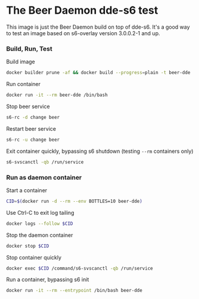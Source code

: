 # The Beer Daemon dde-s6 test

This image is just the Beer Daemon build on top of dde-s6. It's a good way to test an image based on s6-overlay version 3.0.0.2-1 and up.

### Build, Run, Test

Build image

```sh
docker builder prune -af && docker build --progress=plain -t beer-dde .
```

Run container

```sh
docker run -it --rm beer-dde /bin/bash
```

Stop beer service

```sh
s6-rc -d change beer
```

Restart beer service

```sh
s6-rc -u change beer
```

Exit container quickly, bypassing s6 shutdown (testing `--rm` containers only)

```sh
s6-svscanctl -qb /run/service
```

### Run as daemon container

Start a container

```sh
CID=$(docker run -d --rm --env BOTTLES=10 beer-dde)
```

Use Ctrl-C to exit log tailing

```sh
docker logs --follow $CID
```

Stop the daemon container

```sh
docker stop $CID
```

Stop container quickly

```sh
docker exec $CID /command/s6-svscanctl -qb /run/service
```

Run a container, bypassing s6 init

```sh
docker run -it --rm --entrypoint /bin/bash beer-dde
```
